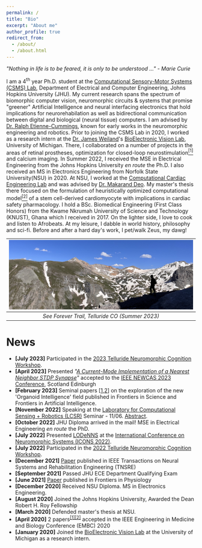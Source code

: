 ```yaml
---
permalink: /
title: "Bio"
excerpt: "About me"
author_profile: true
redirect_from: 
  - /about/
  - /about.html
---
```


<em> "Nothing in life is to be feared, it is only to be understood ..." - Marie Curie</em>


I am a 4<sup>th</sup> year Ph.D. student at the [Computational Sensory-Motor Systems (CSMS) Lab](https://engineering.jhu.edu/csms/), Department of Electrical and Computer Engineering, Johns Hopkins University (JHU). My current research spans the spectrum of biomorphic computer vision, neuromorphic circuits & systems that promise "greener" Artificial Intelligence and neural interfacing electronics that hold implications for neurorehabilation as well as bidirectional communication between digital and biological (neural tissue) computers. I am advised by [Dr. Ralph Etienne-Cummings](https://engineering.jhu.edu/csms/team/rec/), known for early works in the neuromorphic engineering and robotics. Prior to joining the CSMS Lab in 2020, I worked as a research intern at the [Dr. James Weiland](https://bme.umich.edu/people/james-weiland-phd/)'s [BioElectronic Vision Lab](https://weilandresearch.bme.umich.edu), University of Michigan. There, I collaborated on a number of projects in the areas of retinal prostheses, optimization for closed-loop neurostimulation[<sup>[1]</sup>](https://doi.org/10.1109/TNSRE.2021.3138297) and calcium imaging. 
In Summer 2022, I received the MSE in Electrical Engineering from the Johns Hopkins University <em>en route</em> the Ph.D. I also received an MS in Electronics Engineering from Norfolk State University(NSU) in 2020. At NSU, I worked at the [Computational Cardiac Engineering Lab](https://sites.google.com/view/ccelabnsu/home) and was advised by [Dr. Makarand Deo](https://www.nsu.edu/engineering/Dr-Makarand-Deo). My master's thesis there focused on the formulation of heuristically optimized computational model[<sup>[2]</sup>](https://doi.org/10.3389/fphys.2021.675867) of a stem cell-derived cardiomyocyte with implications in cardiac safety pharmacology. I hold a BSc. Biomedical Engineering (First Class Honors) from the Kwame Nkrumah University of Science and Technology (KNUST), Ghana which I received in 2017. On the lighter side, I love to cook and listen to Afrobeats. At my leisure, I dabble in world history, philosophy and sci-fi. Before and after a hard day's work, I pet/walk Zeus, my dawg!

| ![Telluride: See Forever Trail](/images/see_forever_trail_telluride.jpg) | 
|:--:| 
| *See Forever Trail, Telluride CO (Summer 2023)* |

News
======
* **[July 2023]** Participated in the [2023 Telluride Neuromorphic Cognition Workshop](https://sites.google.com/view/telluride-2023/home).
* **[April 2023]** Presented <em>"[A Current-Mode Implementation of a Nearest Neighbor STDP Synapse](https://doi.org/10.1109/NEWCAS57931.2023.10198113)"</em> accepted to the [IEEE NEWCAS 2023 Conference](https://2023.ieee-newcas.org), Scotland Edinburgh
* **[February 2023]** Seminal papers [[1](https://doi.org/10.3389/frai.2023.1116870),[2](https://doi.org/10.3389/fsci.2023.1068159)] on the exploration of the new 'Organoid Intelligence' field published in Frontiers in Science and Frontiers in Artificial Intelligence.
* **[November 2022]** Speaking at the [Laboratory for Computational Sensing + Robotics (LCSR)](https://lcsr.jhu.edu) Seminar - 11/06. [Abstract](https://drive.google.com/file/d/1f8N_D7ACt87rb2HH2c_bhzg5YPHmAVTt/view?usp=share_link).
* **[October 2022]** JHU Diploma arrived in the mail! MSE in Electrical Engineering *en route* the PhD.
* **[July 2022]** Presented [LODeNNS](https://doi.org/10.1145/3546790.3546793) at the [International Conference on Neuromorphic Systems (ICONS 2022)](https://icons.ornl.gov).
* **[July 2022]** Participated in the [2022 Telluride Neuromorphic Cognition Workshop](https://sites.google.com/view/telluride-2022/home).
* **[December 2021]** [Paper](https://ieeexplore.ieee.org/abstract/document/9662355) published in IEEE Transactions on Neural Systems and Rehabilitation Engineering (TNSRE)
* **[September 2021]** Passed JHU ECE Department Qualifying Exam
* **[June 2021]** [Paper](https://www.frontiersin.org/articles/10.3389/fphys.2021.675867/full) published in Frontiers in Physiology
* **[December 2020]** Received NSU Diploma. MS in Electronics Engineering.
* **[August 2020]** Joined the Johns Hopkins University, Awarded the Dean Robert H. Roy Fellowship
* **[March 2020]** Defended master's thesis at NSU.
* **[April 2020]** 2 papers<sup>[[1]](https://doi.org/10.1109/EMBC44109.2020.9175707)[[2]](https://doi.org/10.1109/EMBC44109.2020.9176594)</sup> accepted in the IEEE Engineering in Medicine and Biology Conference (EMBC) 2020
* **[January 2020]** Joined the [BioElectronic Vision Lab](https://weilandresearch.bme.umich.edu) at the University of Michigan as a research intern.
